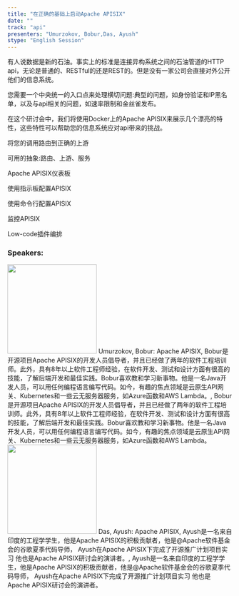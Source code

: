 ```yaml
---
title: "在正确的基础上启动Apache APISIX"
date: "" 
track: "api"
presenters: "Umurzokov, Bobur,Das, Ayush"
stype: "English Session"
---
```

有人说数据是新的石油。事实上的标准是连接异构系统之间的石油管道的HTTP api，无论是普通的、RESTful的还是REST的。但是没有一家公司会直接对外公开他们的信息系统。

您需要一个中央统一的入口点来处理横切问题:典型的问题，如身份验证和IP黑名单，以及与api相关的问题，如速率限制和金丝雀发布。

在这个研讨会中，我们将使用Docker上的Apache APISIX来展示几个漂亮的特性，这些特性可以帮助您的信息系统应对api带来的挑战。

将您的调用路由到正确的上游

可用的抽象:路由、上游、服务

Apache APISIX仪表板

使用指示板配置APISIX

使用命令行配置APISIX

监控APISIX

Low-code插件编排
 ### Speakers: 
 <img src="images/speaker/1108.png" width="200" />
 Umurzokov, Bobur: Apache APISIX, Bobur是开源项目Apache APISIX的开发人员倡导者，并且已经做了两年的软件工程培训师。此外，具有8年以上软件工程师经验，在软件开发、测试和设计方面有很高的技能，了解后端开发和最佳实践。Bobur喜欢教和学习新事物。他是一名Java开发人员，可以用任何编程语言编写代码。如今，有趣的焦点领域是云原生API网关、Kubernetes和一些云无服务器服务，如Azure函数和AWS Lambda。, Bobur是开源项目Apache APISIX的开发人员倡导者，并且已经做了两年的软件工程培训师。此外，具有8年以上软件工程师经验，在软件开发、测试和设计方面有很高的技能，了解后端开发和最佳实践。Bobur喜欢教和学习新事物。他是一名Java开发人员，可以用任何编程语言编写代码。如今，有趣的焦点领域是云原生API网关、Kubernetes和一些云无服务器服务，如Azure函数和AWS Lambda。
 <img src="images/speaker/1108_2.png" width="200" />
 Das, Ayush: Apache APISIX, Ayush是一名来自印度的工程学学生，他是Apache APISIX的积极贡献者，他是@Apache软件基金会的谷歌夏季代码导师，
Ayush在Apache APISIX下完成了开源推广计划项目实习
他也是Apache APISIX研讨会的演讲者。, Ayush是一名来自印度的工程学学生，他是Apache APISIX的积极贡献者，他是@Apache软件基金会的谷歌夏季代码导师，
Ayush在Apache APISIX下完成了开源推广计划项目实习
他也是Apache APISIX研讨会的演讲者。
 